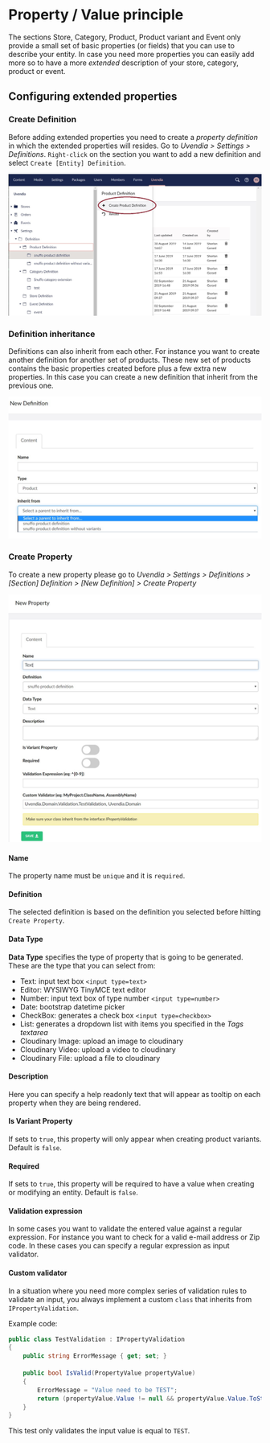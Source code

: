 # Property / Value principle

The sections Store, Category, Product, Product variant and Event only provide a small set of basic properties (or fields) that you can use to describe your entity. In case you need more properties you can easily add more so to have a more _extended_ description of your store, category, product or event.

## Configuring extended properties
### Create Definition
Before adding extended properties you need to create a _property definition_ in which the extended properties will resides. Go to _Uvendia > Settings > Definitions_. ```Right-click``` on the section you want to add a new definition and select ```Create [Entity] Definition```.

![Create Product Definition](../images/configure-properties.jpg)

### Definition inheritance
Definitions can also inherit from each other. For instance you want to create another definition for another set of products. These new set of products contains the basic properties created before plus a few extra new properties. In this case you can create a new definition that inherit from the previous one.

![Use definition inheritance](../images/def-inheritance.jpg ':size=700p')

### Create Property
To create a new property please go to _Uvendia > Settings > Definitions > [Section] Definition > [New Definition] > Create Property_

![Create new property](../images/create-property.jpg ':size=600p')

#### Name
The property name must be ```unique``` and it is ```required```.

#### Definition
The selected definition is based on the definition you selected before hitting ```Create Property```.

#### Data Type
**Data Type** specifies the type of property that is going to be generated.
These are the type that you can select from:
* Text: input text box ```<input type=text>```
* Editor: WYSIWYG TinyMCE text editor 
* Number: input text box of type number ```<input type=number>```
* Date: bootstrap datetime picker
* CheckBox: generates a check box ```<input type=checkbox>```
* List: generates a dropdown list with items you specified in the _Tags textarea_
* Cloudinary Image: upload an image to cloudinary
* Cloudinary Video: upload a video to cloudinary
* Cloudinary File: upload a file to cloudinary

#### Description
Here you can specify a help readonly text that will appear as tooltip on each property when they are being rendered.

#### Is Variant Property
If sets to ```true```, this property will only appear when creating product variants. Default is ```false```.

#### Required
If sets to ```true```, this property will be required to have a value when creating or modifying an entity. Default is ```false```.

#### Validation expression
In some cases you want to validate the entered value against a regular expression. For instance you want to check for a valid e-mail address or Zip code. In these cases you can specify a regular expression as input validator.

#### Custom validator
In a situation where you need more complex series of validation rules to validate an input, you always implement a custom ```class``` that inherits from ```IPropertyValidation```.

Example code:
```C#
public class TestValidation : IPropertyValidation
{
    public string ErrorMessage { get; set; }

    public bool IsValid(PropertyValue propertyValue)
    {
        ErrorMessage = "Value need to be TEST";
        return (propertyValue.Value != null && propertyValue.Value.ToString() == "TEST");
    }
}
````
This test only validates the input value is equal to ```TEST```.